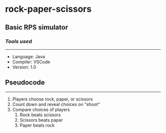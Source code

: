 # rock-paper-scissors

## Basic RPS simulator

### *Tools used*
---
- Language: Java
- Compiler: VSCode
- Version: 1.0

## Pseudocode
---
1. Players choose rock, paper, or scissors
2. Count down and reveal choices on "shoot"
3. Compare choices of players
   1. Rock beats scissors
   2. Scissors beats paper
   3. Paper beats rock